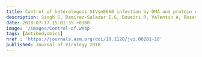 ```yaml
---
title: Control of heterologous SIVsmE660 infection by DNA and protein co-immunization regimens combined with different Toll-like receptor-4 (TLR-4) based adjuvants in macaques
description: Singh S, Ramírez-Salazar E.G, Doueiri R, Valentin A, Rosati M, Hu X, Keele B.F, Shen X, Tomaras G.D, Ferrari G, LaBranche C, Montefiori D.C, Das J*, Alter G, Trinh H.V, Hamlin C, Rao M, Dayton F, Bear J, Chowdhury B, Alicea C, Lifson J.D, Broderick K.E, Sardesai N.Y, Sivananthan S.J, Fox C.B, Reed S.G, Venzon D.J, Hirsch V.M, Pavlakis G.N, Felber B.K   
date: 2018-07-17 15:01:35 +0300
image: '/images/Control-of.webp'
tags: [Antibodyomics]
href : 'https://journals.asm.org/doi/10.1128/jvi.00281-18'
published: Journal of Virology 2018
---
```


